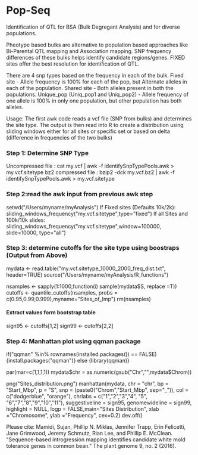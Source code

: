 # Pop-Seq
Identification of QTL for BSA (Bulk Degregant Analysis) and for diverse populations. 

Pheotype based bulks are alternative to population based approaches like Bi-Parental QTL mapping and Association mapping.
SNP frequency differences of these bulks helps identify candidate regions/genes. FIXED sites offer the best resolution for identification of QTL.

There are 4 snp types based on the frequency in each of the bulk.
Fixed site - Allele frequency is 100% for each of the pop, but Alternate alleles in each of the population.
Shared site - Both alleles present in both the populations.
Unique_pop (Uniq_pop1 and Uniq_pop2) - Allele frequency of one allele is 100% in only one population, but other population has both alleles. 


Usage:
The first awk code reads a vcf file (SNP from bulks) and determines the site type. The output is then read into R to create a distribution using sliding windows either for all sites or specific set or based on delta 
(difference in frequencies of the two bulks)

### Step 1: Determine SNP Type
Uncompressed file : cat my.vcf | awk -f identifySnpTypePools.awk > my.vcf.sitetype
bz2 compressed file : bzip2 -dck my.vcf.bz2 | awk -f identifySnpTypePools.awk > my.vcf.sitetype

### Step 2:read the awk input from previous awk step
setwd("/Users/myname/myAnalysis")
If Fixed sites (Defaults 10k/2k): sliding_windows_frequency("my.vcf.sitetype",type="fixed")
If all Sites and 100k/10k slides: sliding_windows_frequency("my.vcf.sitetype",window=100000, slide=10000, type="all")

### Step 3: determine cutoffs for the site type using boostraps (Output from Above)
mydata <- read.table("my.vcf.sitetype_10000_2000_freq_dist.txt", header=TRUE)
source("/Users/myname/myAnalysis/R_functions")

nsamples <- sapply(1:1000,function(i) sample(mydata$S, replace =T))
cutoffs <- quantile_cutoffs(nsamples, probs = c(0.95,0.99,0.999),myname="Sites_of_Imp")
rm(nsamples)

#### Extract values form bootstrap table
sign95 <- cutoffs[1,2]
sign99 <- cutoffs[2,2]

### Step 4: Manhattan plot using qqman package
if("qqman" %in% rownames(installed.packages()) == FALSE)
{install.packages("qqman")} else
{library(qqman)}

par(mar=c(1,1,1,1))
mydata$chr = as.numeric(gsub("Chr","",mydata$Chrom))

png("Sites_distribution.png")
manhattan(mydata, chr = "chr", bp = "Start_Mbp", p = "S", snp = (paste0("Chrom","Start_Mbp", sep="_")),
col = c("dodgerblue", "orange"), chrlabs = c("1","2","3","4", "5", "6","7","8","9","10","11"),
suggestiveline = sign95, genomewideline = sign99,
highlight = NULL, logp = FALSE,main="Sites Distribution",
xlab ="Chromosome", ylab ="Frequency", cex=0.2)
dev.off()



Please cite:
Mamidi, Sujan, Phillip N. Miklas, Jennifer Trapp, Erin Felicetti, Jane Grimwood, Jeremy Schmutz, Rian Lee, and Phillip E. McClean. "Sequence-based introgression mapping identifies candidate white mold tolerance genes in common bean." The plant genome 9, no. 2 (2016).


